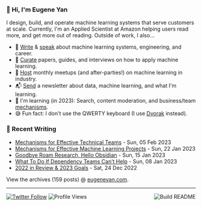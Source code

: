 ### 👋 Hi, I'm Eugene Yan

I design, build, and operate machine learning systems that serve customers at scale. Currently, I'm an Applied Scientist at Amazon helping users read more, and get more out of reading. Outside of work, I also...

- 📝 [Write](https://eugeneyan.com/writing/) & [speak](https://eugeneyan.com/speaking/) about machine learning systems, engineering, and career.
- 📌 [Curate](https://applyingml.com) papers, guides, and interviews on how to apply machine learning.
- 🪩 [Host](https://www.meetup.com/ml-meetups-virtual/) monthly meetups (and after-parties!) on machine learning in industry.
- 📬 [Send](https://eugeneyan.com/subscribe/) a newsletter about data, machine learning, and what I'm learning.
- 🌱 I'm learning (in 2023): Search, content moderation, and business/team [mechanisms](https://eugeneyan.com/start-here/#mechanisms-for-business-product-and-tech-teams).
- 😅 Fun fact: I don't use the QWERTY keyboard (I use [Dvorak](https://en.wikipedia.org/wiki/Dvorak_keyboard_layout) instead).

### 📝 Recent Writing

<!-- writing starts -->
* [Mechanisms for Effective Technical Teams](https://eugeneyan.com//writing/mechanisms-for-teams/) - Sun, 05 Feb 2023
* [Mechanisms for Effective Machine Learning Projects](https://eugeneyan.com//writing/mechanisms-for-projects/) - Sun, 22 Jan 2023
* [Goodbye Roam Research, Hello Obsidian](https://eugeneyan.com//writing/roam-to-obsidian/) - Sun, 15 Jan 2023
* [What To Do If Dependency Teams Can’t Help](https://eugeneyan.com//writing/getting-help/) - Sun, 08 Jan 2023
* [2022 in Review & 2023 Goals](https://eugeneyan.com//writing/2022-in-review/) - Sat, 24 Dec 2022
<!-- writing ends -->

View the archives (<!-- writing_count starts -->159<!-- writing_count ends --> posts) @ [eugeneyan.com](https://eugeneyan.com).

---
[![Twitter Follow](https://img.shields.io/twitter/follow/eugeneyan?label=Follow&style=social)](https://twitter.com/eugeneyan) ![Profile Views](https://gpvc.arturio.dev/eugeneyan)<a href="https://github.com/eugeneyan/eugeneyan/actions"><img src="https://github.com/eugeneyan/eugeneyan/workflows/Build%20README/badge.svg?branch=master" align="right" alt="Build README"></a>
